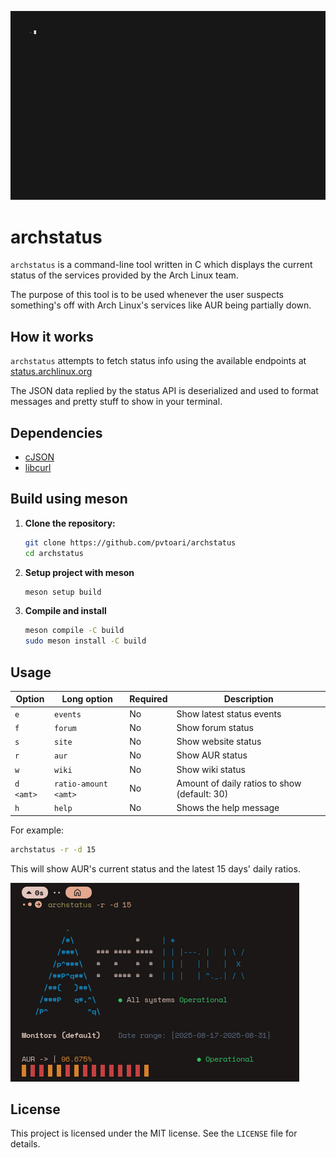![Showcase](resources/showcase.gif)
# archstatus

`archstatus` is a command-line tool written in C which displays the current status of the services provided by the Arch Linux team.

The purpose of this tool is to be used whenever the user suspects something's off with Arch Linux's services like AUR being partially down.

## How it works

`archstatus` attempts to fetch status info using the available endpoints at [status.archlinux.org](https://status.archlinux.org)

The JSON data replied by the status API is deserialized and used to format messages and pretty stuff to show in your terminal.

## Dependencies

*   [cJSON](https://github.com/DaveGamble/cJSON)
*   [libcurl](https://github.com/curl/curl)

## Build using meson

1.  **Clone the repository:**
    ```bash
    git clone https://github.com/pvtoari/archstatus
    cd archstatus
    ```

2.  **Setup project with meson**
    ```bash
    meson setup build
    ```

3.  **Compile and install**
    ```bash
    meson compile -C build
    sudo meson install -C build
    ```

## Usage

|Option     |Long option            |Required   |Description                                    |
|-          |-                      |-          |-                                              |
| `e`       | `events`              | No        | Show latest status events                     |
| `f`       | `forum`               | No        | Show forum status                             |
| `s`       | `site`                | No        | Show website status                           |
| `r`       | `aur`                 | No        | Show AUR status                               |
| `w`       | `wiki`                | No        | Show wiki status                              |
| `d <amt>` | `ratio-amount <amt>`  | No        | Amount of daily ratios to show (default: 30)  |
| `h`       | `help`                | No        | Shows the help message                        |

For example:
```bash
archstatus -r -d 15
```

This will show AUR's current status and the latest 15 days' daily ratios.

![aur status](resources/aur-status.png)

## License

This project is licensed under the MIT license. See the `LICENSE` file for details.

